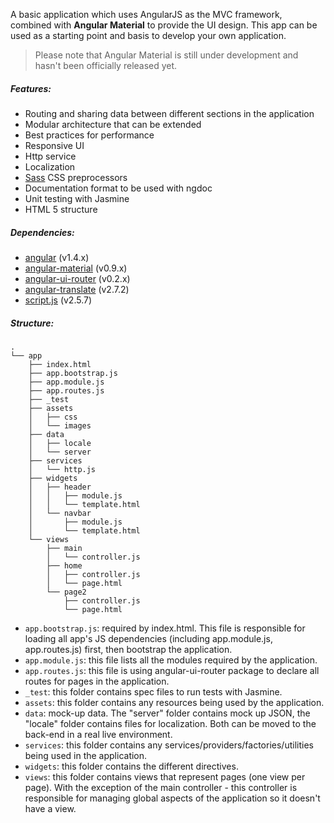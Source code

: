 A basic application which uses AngularJS as the MVC framework, combined with **Angular Material** to provide the UI design. This app can be used as a starting point and basis to develop your own application.

> Please note that Angular Material is still under development and hasn't been officially released yet.


##### Features:
- Routing and sharing data between different sections in the application
- Modular architecture that can be extended
- Best practices for performance
- Responsive UI
- Http service
- Localization
- <a href="http://sass-lang.com/">Sass</a> CSS preprocessors
- Documentation format to be used with ngdoc
- Unit testing with Jasmine
- HTML 5 structure



##### Dependencies:
- <a href="https://angularjs.org/">angular</a> (v1.4.x)
- <a href="https://github.com/angular/material">angular-material</a> (v0.9.x)
- <a href="https://github.com/angular-ui/ui-router">angular-ui-router</a> (v0.2.x)
- <a href="https://github.com/angular-translate/angular-translate">angular-translate</a> (v2.7.2)
- <a href="https://github.com/ded/script.js/">script.js</a> (v2.5.7)
 


##### Structure:

```
.
└── app
    ├── index.html
    ├── app.bootstrap.js
    ├── app.module.js
    ├── app.routes.js
    ├── _test
    ├── assets
    │   ├── css
    │   └── images
    ├── data
    │   ├── locale
    │   └── server
    ├── services
    │   └── http.js
    ├── widgets
    │   ├── header
    │   │   ├── module.js
    │   │   └── template.html
    │   └── navbar
    │       ├── module.js
    │       └── template.html
    └── views
        ├── main
        │   └── controller.js
        ├── home
        │   ├── controller.js
        │   └── page.html
        └── page2
            ├── controller.js
            └── page.html
```

- `app.bootstrap.js`: required by index.html. This file is responsible for loading all app's JS dependencies (including app.module.js, app.routes.js) first, then bootstrap the application.
- `app.module.js`: this file lists all the modules required by the application.
- `app.routes.js`: this file is using angular-ui-router package to declare all routes for pages in the application.
- `_test`: this folder contains spec files to run tests with Jasmine.
- `assets`:  this folder contains any resources being used by the application.
- `data`: mock-up data. The "server" folder contains mock up JSON, the "locale" folder contains files for localization. Both can be moved to the back-end in a real live environment.
- `services`: this folder contains any services/providers/factories/utilities being used in the application.
- `widgets`: this folder contains the different directives.
- `views`: this folder contains views that represent pages (one view per page). With the exception of the main controller - this controller is responsible for managing global aspects of the application so it doesn't have a view.
